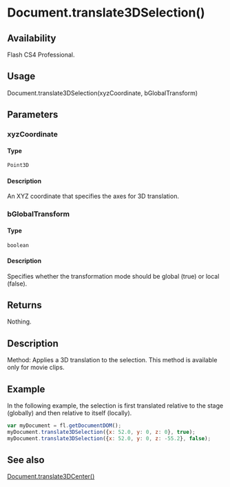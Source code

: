 # Document.translate3DSelection()

## Availability

Flash CS4 Professional.

## Usage

Document.translate3DSelection(xyzCoordinate, bGlobalTransform)

## Parameters

### **xyzCoordinate**

#### Type

```typescript
Point3D
```

#### Description

An XYZ coordinate that specifies the axes for 3D translation.

### **bGlobalTransform**

#### Type

```typescript
boolean
```

#### Description

Specifies whether the transformation mode should be global (true) or local (false).

## Returns

Nothing.

## Description

Method: Applies a 3D translation to the selection. This method is available only for movie clips.

## Example

In the following example, the selection is first translated relative to the stage (globally) and then relative to itself (locally).

```javascript
var myDocument = fl.getDocumentDOM();
myDocument.translate3DSelection({x: 52.0, y: 0, z: 0}, true);
myDocument.translate3DSelection({x: 52.0, y: 0, z: -55.2}, false);
```

## See also

[Document.translate3DCenter()](../Document_object/Document6042.md)
